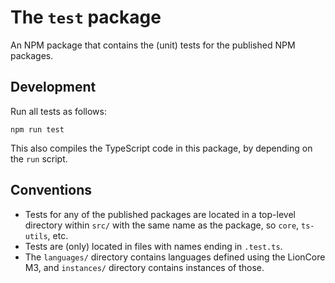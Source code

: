 # The `test` package

An NPM package that contains the (unit) tests for the published NPM packages.


## Development

Run all tests as follows:

```shell
npm run test
```

This also compiles the TypeScript code in this package, by depending on the `run` script.


## Conventions

* Tests for any of the published packages are located in a top-level directory within `src/` with the same name as the package, so `core`, `ts-utils`, etc.
* Tests are (only) located in files with names ending in `.test.ts`.
* The `languages/` directory contains languages defined using the LionCore M3, and `instances/` directory contains instances of those.

